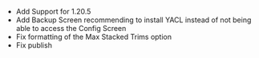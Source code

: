 - Add Support for 1.20.5
- Add Backup Screen recommending to install YACL instead of not being able to access the Config Screen
- Fix formatting of the Max Stacked Trims option
- Fix publish